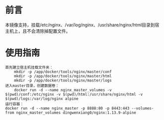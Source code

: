 # 前言
  本镜像支持，挂载/etc/nginx、/var/log/nginx、/usr/share/nginx/html目录到宿主机上，且不会清除掉配置文件。

# 使用指南
	首先建立宿主机挂载文件夹：
		mkdir -p /app/docker/tools/nginx/master/conf 
		mkdir -p /app/docker/tools/nginx/master/html 
		mkdir -p /app/docker/tools/nginx/master/logs 
	进入master目录，创建数据卷：
		docker run -d --name nginx_master_volumes -v $(pwd)/conf:/etc/nginx -v $(pwd)/html:/usr/share/nginx/html -v $(pwd)/logs:/var/log/nginx alpine 
	运行容器： 
	docker run -d --name nginx_master -p 8888:80 -p 8443:443 --volumes-from nginx_master_volumes dingwenxiang0/nginx:1.13.9-alpine 
	



